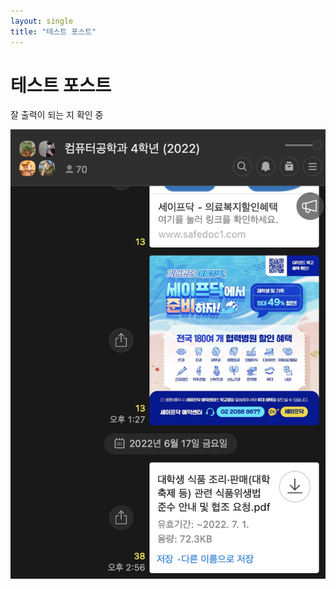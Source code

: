 ```yaml
---
layout: single
title: "테스트 포스트"
---
```


# 테스트 포스트

잘 출력이 되는 지 확인 중 



![](../images/2022-09-04-first/516d5f56fa20fe9b4bc7eb441136e61a1154bec7.png)
